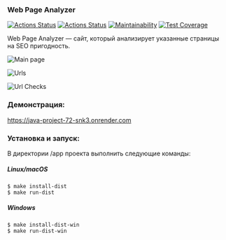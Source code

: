 

### Web Page Analyzer
[![Actions Status](https://github.com/faraway10/java-project-72/actions/workflows/hexlet-check.yml/badge.svg)](https://github.com/faraway10/java-project-72/actions) [![Actions Status](https://github.com/faraway10/java-project-72/actions/workflows/custom-check.yml/badge.svg)](https://github.com/faraway10/java-project-72/actions) [![Maintainability](https://api.codeclimate.com/v1/badges/8ee6b22091771ae31994/maintainability)](https://codeclimate.com/github/faraway10/java-project-72/maintainability) [![Test Coverage](https://api.codeclimate.com/v1/badges/8ee6b22091771ae31994/test_coverage)](https://codeclimate.com/github/faraway10/java-project-72/test_coverage)

Web Page Analyzer — сайт, который анализирует указанные страницы на SEO пригодность.

![Main page](https://sun9-22.userapi.com/impg/gfvQc-Jdq8BWZCUynvZ2WabDkrNw1PWYlnna0g/1a9F8QlauHo.jpg?size=1397x683&quality=95&sign=bae690f31898f338e55aca961edfd438&type=album "Main page")

![Urls](https://sun9-77.userapi.com/impg/VRZjWreG4SyXMbBqL_RcY-AB0arqJZWbMHJvZQ/VdPlhvB7iIw.jpg?size=1397x683&quality=95&sign=a43d70fa9a9da36ab272ad587e31eb3f&type=album "Urls")

![Url Checks](https://sun9-14.userapi.com/impg/X4vffyertGuukcsys3XXd8X4A8bSrVRRei5RmA/KKSqDdzEqJc.jpg?size=1397x912&quality=95&sign=bbe49790c18ea29c93491f51de196e13&type=album "Url Checks")

### Демонстрация:
https://java-project-72-snk3.onrender.com

### Установка и запуск:
В директории /app проекта выполнить следующие команды:

##### Linux/macOS

    $ make install-dist
    $ make run-dist
##### Windows
    $ make install-dist-win
    $ make run-dist-win
